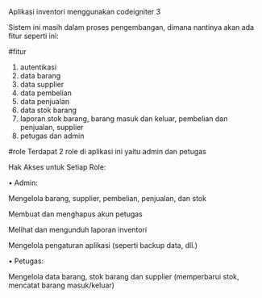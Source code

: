 Aplikasi inventori menggunakan codeigniter 3

Sistem ini masih dalam proses pengembangan, dimana nantinya akan ada fitur seperti ini:

#fitur
1. autentikasi
2. data barang
3. data supplier
4. data pembelian
5. data penjualan
6. data stok barang
7. laporan stok barang, barang masuk dan keluar, pembelian dan penjualan, supplier
8. petugas dan admin

#role
Terdapat 2 role di aplikasi ini yaitu admin dan petugas

Hak Akses untuk Setiap Role:

•	Admin:

Mengelola barang, supplier, pembelian, penjualan, dan stok

Membuat dan menghapus akun petugas

Melihat dan mengunduh laporan inventori

Mengelola pengaturan aplikasi (seperti backup data, dll.)

•	Petugas:

Mengelola data barang, stok barang dan supplier (memperbarui stok, mencatat barang masuk/keluar)


